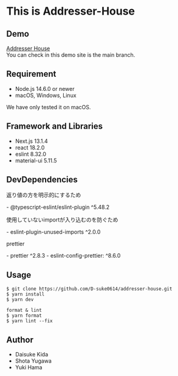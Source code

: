 # This is Addresser-House

## Demo
[Addresser House](https://addresser-house.vercel.app/)<br />
You can check in this demo site is the main branch.
## Requirement
- Node.js 14.6.0 or newer
- macOS, Windows, Linux

<p class="warn">We have only tested it on macOS.</p>

## Framework and Libraries
- Next.js 13.1.4
- react 18.2.0
- eslint 8.32.0
- material-ui 5.11.5

## DevDependencies
<p>返り値の方を明示的にするため</p>
- @typescript-eslint/eslint-plugin ^5.48.2<br>
<p>使用していないimportが入り込むのを防ぐため</p>
- eslint-plugin-unused-imports ^2.0.0<br>
<p>prettier</p>
- prettier ^2.8.3
- eslint-config-prettier: ^8.6.0

## Usage
```
$ git clone https://github.com/D-suke0614/addresser-house.git
$ yarn install
$ yarn dev

format & lint
$ yarn format
$ yarn lint --fix
```

## Author
- Daisuke Kida
- Shota Yugawa
- Yuki Hama
